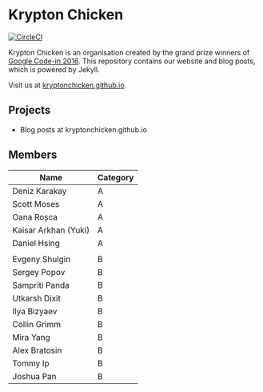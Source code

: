 # Krypton Chicken
[![CircleCI][build_status]][circleci_link]

Krypton Chicken is an organisation created by the grand prize winners of
[Google Code-in 2016](https://developers.google.com/open-source/gci/). This
repository contains our website and blog posts, which is powered by Jekyll.

Visit us at [kryptonchicken.github.io][link].

## Projects
- Blog posts at kryptonchicken.github.io

## Members

| Name | Category |
|-------|---------|
| Deniz Karakay | A |
| Scott Moses | A |
| Oana Roșca | A |
| Kaisar Arkhan (Yuki) | A |
| Daniel Hsing | A |
| |
| Evgeny Shulgin | B |
| Sergey Popov | B |
| Sampriti Panda | B |
| Utkarsh Dixit | B |
| Ilya Bizyaev | B |
| Collin Grimm | B |
| Mira Yang | B |
| Alex Bratosin | B |
| Tommy Ip | B |
| Joshua Pan | B |

[link]: https://kryptonchicken.github.io/
[circleci_link]: https://circleci.com/gh/KryptonChicken/kryptonchicken.github.io
[build_status]: https://circleci.com/gh/KryptonChicken/kryptonchicken.github.io.svg?style=svg
